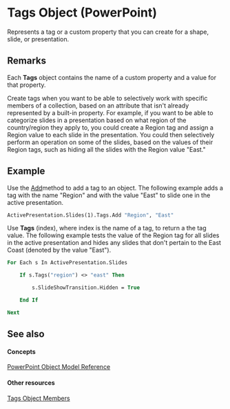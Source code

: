 
# Tags Object (PowerPoint)

Represents a tag or a custom property that you can create for a shape, slide, or presentation. 


## Remarks

Each  **Tags** object contains the name of a custom property and a value for that property.

Create tags when you want to be able to selectively work with specific members of a collection, based on an attribute that isn't already represented by a built-in property. For example, if you want to be able to categorize slides in a presentation based on what region of the country/region they apply to, you could create a Region tag and assign a Region value to each slide in the presentation. You could then selectively perform an operation on some of the slides, based on the values of their Region tags, such as hiding all the slides with the Region value "East."


## Example

Use the [Add](4bb8a24a-0968-3968-e460-4f5b85b04eb9.md)method to add a tag to an object. The following example adds a tag with the name "Region" and with the value "East" to slide one in the active presentation.


```vb
ActivePresentation.Slides(1).Tags.Add "Region", "East"
```

Use  **Tags** (index), where index is the name of a tag, to return a the tag value. The following example tests the value of the Region tag for all slides in the active presentation and hides any slides that don't pertain to the East Coast (denoted by the value "East").




```vb
For Each s In ActivePresentation.Slides

    If s.Tags("region") <> "east" Then

        s.SlideShowTransition.Hidden = True

    End If

Next
```


## See also


#### Concepts


[PowerPoint Object Model Reference](00acd64a-5896-0459-39af-98df2849849e.md)
#### Other resources


[Tags Object Members](84cbae4b-cc7a-7d0f-7eb7-f4c3f5d63991.md)
